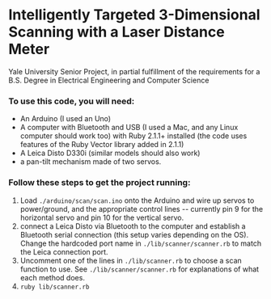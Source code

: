 Intelligently Targeted 3-Dimensional Scanning with a Laser Distance Meter
====================
Yale University Senior Project, in partial fulfillment of the requirements for a B.S. Degree in Electrical Engineering and Computer Science

### To use this code, you will need:

- An Arduino (I used an Uno)
- A computer with Bluetooth and USB (I used a Mac, and any Linux computer should work too) with Ruby 2.1.1+ installed (the code uses features of the Ruby Vector library added in 2.1.1)
- A Leica Disto D330i (similar models should also work)
- a pan-tilt mechanism made of two servos.

### Follow these steps to get the project running:

1. Load `./arduino/scan/scan.ino` onto the Arduino and wire up servos to power/ground, and the appropriate control lines -- currently pin 9 for the horizontal servo and pin 10 for the vertical servo.
2. connect a Leica Disto via Bluetooth to the computer and establish a Bluetooth serial connection (this setup varies depending on the OS). Change the hardcoded port name in `./lib/scanner/scanner.rb` to match the Leica connection port.
3. Uncomment one of the lines in `./lib/scanner.rb` to choose a scan function to use. See `./lib/scanner/scanner.rb` for explanations of what each method does.
5. `ruby lib/scanner.rb`
